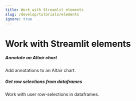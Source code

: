 ```yaml
---
title: Work with Streamlit elements
slug: /develop/tutorials/elements
ignore: true
---
```


# Work with Streamlit elements

<TileContainer layout="list">

<RefCard href="/develop/tutorials/elements/annotate-an-altair-chart">

<h5>Annotate an Altair chart</h5>

Add annotations to an Altair chart.

</RefCard>

<RefCard href="/develop/tutorials/elements/dataframe-row-selections">

<h5>Get row selections from dataframes</h5>

Work with user row-selections in dataframes.

</RefCard>

</TileContainer>
